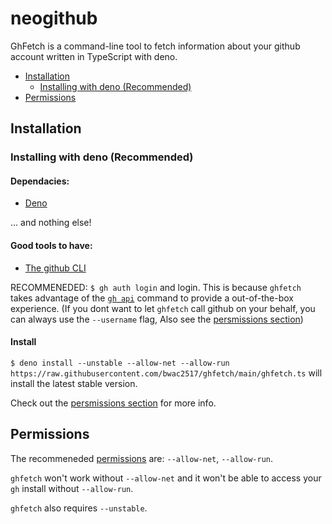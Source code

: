 # neogithub
 
GhFetch is a command-line tool to fetch information about your github account written in TypeScript with deno.

- [Installation](https://github.com/bwac2517/ghfetch#installation)
  - [Installing with deno (Recommended)](https://github.com/bwac2517/ghfetch#installing-with-deno-recommended)
- [Permissions](https://github.com/bwac2517/ghfetch#permissions)

## Installation

### Installing with deno (Recommended)

#### Dependacies:
 - [Deno](https://deno.land/#installation)

... and nothing else!

#### Good tools to have:
 - [The github CLI](https://cli.github.com/)

RECOMMENEDED: `$ gh auth login` and login. This is because `ghfetch` takes advantage of the [`gh api`](https://cli.github.com/manual/gh_api) command to provide a out-of-the-box experience.
(If you dont want to let `ghfetch` call github on your behalf, you can always use the `--username` flag, Also see the [persmissions section](https://github.com/bwac2517/ghfetch#permissions))

#### Install

`$ deno install --unstable --allow-net --allow-run https://raw.githubusercontent.com/bwac2517/ghfetch/main/ghfetch.ts` will install the latest stable version.

Check out the [persmissions section](https://github.com/bwac2517/ghfetch#permissions) for more info.

## Permissions

The recommeneded [permissions](https://deno.land/manual@v1.9.0/getting_started/permissions) are: `--allow-net`, `--allow-run`.

`ghfetch` won't work without `--allow-net` and it won't be able to access your `gh` install without `--allow-run`.

`ghfetch` also requires `--unstable`.
